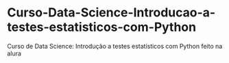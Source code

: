# Curso-Data-Science-Introducao-a-testes-estatisticos-com-Python
 Curso de Data Science: Introdução a testes estatísticos com Python feito na alura
